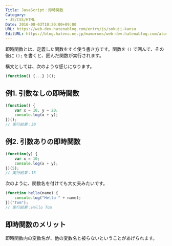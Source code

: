 ```yaml
---
Title: JavaScript：即時関数
Category:
- JS/CSS/HTML
Date: 2016-08-03T10:20:00+09:00
URL: https://web-dev.hatenablog.com/entry/js/sokuji-kansu
EditURL: https://blog.hatena.ne.jp/mamorums/web-dev.hatenablog.com/atom/entry/10328749687178876506
---
```


即時関数とは、定義した関数をすぐ使う書き方です。関数を `()` で囲んで、その後に `();` を書くと、囲んだ関数が実行されます。

構文としては、次のような感じになります。

```javascript
(function() {...} )();
```

## 例1. 引数なしの即時関数

```javascript
(function() {
	var x = 10, y = 20;
	console.log(x + y);	
})();
// 実行結果：30
```

## 例2. 引数ありの即時関数

```javascript
(function(y) {
	var x = 10;
	console.log(x + y);	
})(5);
// 実行結果：15
```

次のように、関数名を付けても大丈夫みたいです。

```javascript
(function hello(name) {
	console.log("Hello " + name);
})("Tom");
// 実行結果：Hello Tom
```

## 即時関数のメリット
即時関数内の変数名が、他の変数名と被らないということがあげられます。

